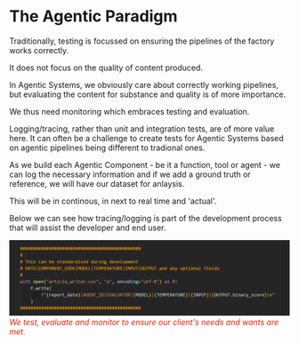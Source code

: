 # The Agentic Paradigm

Traditionally, testing is focussed on ensuring the pipelines of the factory works correctly.

It does not focus on the quality of content produced.

In Agentic Systems, we obviously care about correctly working pipelines, but evaluating the content for substance and quality is of more importance.

We thus need monitoring which embraces testing and evaluation.

Logging/tracing, rather than unit and integration tests, are of more value here. It can often be a challenge to create tests for Agentic Systems based on agentic pipelines being different to tradional ones.

As we build each Agentic Component - be it a function, tool or agent - we can log the necessary information and if we add a ground truth or reference, we will have our dataset for anlaysis.

This will be in continous, in next to real time and 'actual'.

Below we can see how tracing/logging is part of the development process that will assist the developer and end user.

![Log](./images/example_log_print.png)
<span style="color:#E72107;">
*We test, evaluate and monitor to ensure our client's needs and wants are met.*</span>